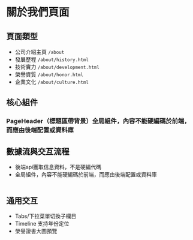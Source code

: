 # 關於我們頁面

## 頁面類型
- 公司介紹主頁 `/about`
- 發展歷程 `/about/history.html`
- 技術實力 `/about/development.html`
- 榮譽資質 `/about/honor.html`
- 企業文化 `/about/culture.html`

## 核心組件
### PageHeader（標題區帶背景）全局組件，內容不能硬編碼於前端，而應由後端配置或資料庫

## 數據流與交互流程
- 後端api獲取信息資料，不是硬編代碼
- 全局組件，內容不能硬編碼於前端，而應由後端配置或資料庫
```tsx

```

## 通用交互
- Tabs/下拉菜單切換子欄目
- Timeline 支持年份定位
- 榮譽證書大圖預覽
